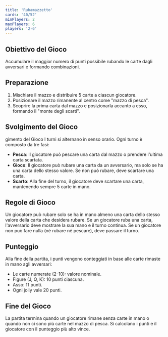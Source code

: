 ```yaml
---
title: 'Rubamazzetto'
cards: '40/52'
minPlayers: 2
maxPlayers: 6
players: '2-6'
---
```


## Obiettivo del Gioco

Accumulare il maggior numero di punti possibile rubando le carte dagli avversari e formando combinazioni.

## Preparazione

1. Mischiare il mazzo e distribuire 5 carte a ciascun giocatore.
2. Posizionare il mazzo rimanente al centro come "mazzo di pesca".
3. Scoprire la prima carta dal mazzo e posizionarla accanto a esso, formando il "monte degli scarti".

## Svolgimento del Gioco

gimento del Gioco
I turni si alternano in senso orario.
Ogni turno è composto da tre fasi:
- __Pesca__: Il giocatore può pescare una carta dal mazzo o prendere l'ultima carta scartata.
- __Gioco__: Il giocatore può rubare una carta da un avversario, ma solo se ha una carta dello stesso valore. Se non può rubare, deve scartare una carta.
- __Scarto__: Alla fine del turno, il giocatore deve scartare una carta, mantenendo sempre 5 carte in mano.

## Regole di Gioco

Un giocatore può rubare solo se ha in mano almeno una carta dello stesso valore della carta che desidera rubare.
Se un giocatore ruba una carta, l'avversario deve mostrare la sua mano e il turno continua.
Se un giocatore non può fare nulla (né rubare né pescare), deve passare il turno.

## Punteggio

Alla fine della partita, i punti vengono conteggiati in base alle carte rimaste in mano agli avversari:
- Le carte numerate (2-10): valore nominale.
- Figure (J, Q, K): 10 punti ciascuna.
- Asso: 11 punti.
- Ogni jolly vale 20 punti.

## Fine del Gioco

La partita termina quando un giocatore rimane senza carte in mano o quando non ci sono più carte nel mazzo di pesca.
Si calcolano i punti e il giocatore con il punteggio più alto vince.
